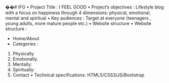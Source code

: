 ��# IFG
•	Project Title :
 I FEEL GOOD
•	Project’s objectives :
 Lifestyle blog with a focus on happiness through 4 dimensions: physical, emotional, mental and spiritual
•	Key audiences : 
Target at everyone (teenagers , young adults, more mature people etc.)
•	Website structure
•	Website structure : 
-	Home/About
-	Categories : 
1.	Physically  
2.	Emotionally.
3.	Mentally: 
4.	Spiritually: 
5.	Contact
•	Technical specifications: 
HTML5/CSS3/JS/Bootstrap



